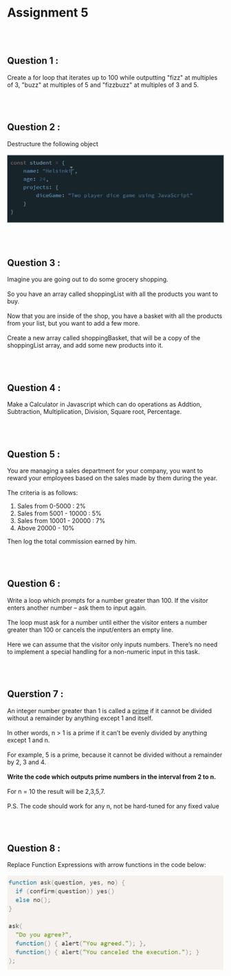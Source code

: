 # Assignment 5

<br><br>
## Question 1 :
Create a for loop that iterates up to 100 while outputting "fizz" at multiples of 3, "buzz" at multiples of 5 and
"fizzbuzz" at multiples of 3 and 5.

<br><br>
## Question 2 :
Destructure the following object
<br><br>
![Q2 Image](https://github.com/VikrantShah/Lets_Upgrade_JS_Assignments/blob/master/Assignment_5/images/Q2.JPG)

<br><br>
## Question 3 :
Imagine you are going out to do some grocery shopping.
<br><br>
So you have an array called shoppingList with all the products you want to buy.
<br><br>
Now that you are inside of the shop, you have a basket with all the products from your list, but you want to
add a few more. 
<br><br>
Create a new array called shoppingBasket, that will be a copy of the shoppingList array, and add some
new products into it.

<br><br>
## Question 4 :
Make a Calculator in Javascript which can do operations as Addtion, Subtraction, Multiplication, Division,
Square root, Percentage.

<br><br>
## Question 5 :
You are managing a sales department for your company, you want to reward your employees based on
the sales made by them during the year.
<br><br>
The criteria is as follows:

  1. Sales from 0-5000 : 2% 
  2. Sales from 5001 - 10000 : 5%
  3. Sales from 10001 - 20000 : 7%
  4. Above 20000 - 10% 

Then log the total commission earned by him.

<br><br>
## Question 6 :
Write a loop which prompts for a number greater than 100. If the visitor enters another number – ask them
to input again.
<br><br>
The loop must ask for a number until either the visitor enters a number greater than 100 or cancels the
input/enters an empty line.
<br><br>
Here we can assume that the visitor only inputs numbers. There’s no need to implement a special
handling for a non-numeric input in this task.

<br><br>
## Querstion 7 :
An integer number greater than 1 is called a [prime](https://en.wikipedia.org/wiki/Prime_number) if it cannot be divided without a remainder by anything
except 1 and itself.
<br><br>
In other words, n > 1 is a prime if it can’t be evenly divided by anything except 1 and n.
<br><br>
For example, 5 is a prime, because it cannot be divided without a remainder by 2, 3 and 4.
<br><br>
**Write the code which outputs prime numbers in the interval from 2 to n.**
<br><br>
For n = 10 the result will be 2,3,5,7.
<br><br>
P.S. The code should work for any n, not be hard-tuned for any fixed value

<br><br>
## Question 8 :
Replace Function Expressions with arrow functions in the code below:
<br><br>
![Q8 Image](https://github.com/VikrantShah/Lets_Upgrade_JS_Assignments/blob/master/Assignment_5/images/Q8.JPG)
